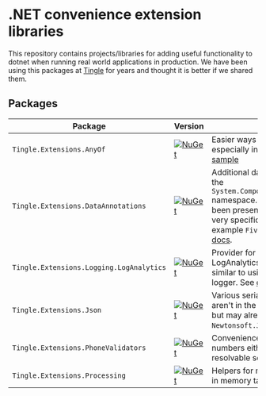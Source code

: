 # .NET convenience extension libraries

This repository contains projects/libraries for adding useful functionality to dotnet when running real world applications in production. We have been using this packages at [Tingle](https://tingle.software) for years and thought it is better if we shared them.

## Packages

|Package|Version|Description|
|--|--|--|
|`Tingle.Extensions.AnyOf`|[![NuGet](https://img.shields.io/nuget/v/Tingle.Extensions.AnyOf.svg)](https://www.nuget.org/packages/Tingle.Extensions.AnyOf/)|Easier ways to handle optional values especially in libraries. See [docs](./src/Tingle.Extensions.AnyOf/README.md) and [sample](./samples/AnyOfSample)|
|`Tingle.Extensions.DataAnnotations`|[![NuGet](https://img.shields.io/nuget/v/Tingle.Extensions.DataAnnotations.svg)](https://www.nuget.org/packages/Tingle.Extensions.DataAnnotations/)|Additional data validation attributes in the `System.ComponentModel.DataAnnotations` namespace. Some of this should have been present in the framework but are very specific to some use cases. For example `FiveStarRatingAttribute`. See [docs](./src/Tingle.Extensions.DataAnnotations/README.md).|
|`Tingle.Extensions.Logging.LogAnalytics`|[![NuGet](https://img.shields.io/nuget/v/Tingle.Extensions.Logging.LogAnalytics.svg)](https://www.nuget.org/packages/Tingle.Extensions.Logging.LogAnalytics/)|Provider for logging to Azure's LogAnalytics (CustomLogs) via `ILogger` similar to using Console or Debug logger. See [docs](./src/Tingle.Extensions.Logging.LogAnalytics/README.md) and [sample](./samples/LogAnalyticsSample).|
|`Tingle.Extensions.Json`|[![NuGet](https://img.shields.io/nuget/v/Tingle.Extensions.Json.svg)](https://www.nuget.org/packages/Tingle.Extensions.Json/)|Various serialization functionalities that aren't in the `System.Text.Json` library but may already be in the counterpart `Newtonsoft.Json` library. See [docs](./src/Tingle.Extensions.Json/README.md).|
|`Tingle.Extensions.PhoneValidators`|[![NuGet](https://img.shields.io/nuget/v/Tingle.Extensions.PhoneValidators.svg)](https://www.nuget.org/packages/Tingle.Extensions.PhoneValidators/)|Convenience for validation of phone numbers either via attributes or resolvable services. See [docs](./src/Tingle.Extensions.PhoneValidators/README.md).|
|`Tingle.Extensions.Processing`|[![NuGet](https://img.shields.io/nuget/v/Tingle.Extensions.Processing.svg)](https://www.nuget.org/packages/Tingle.Extensions.Processing/)|Helpers for making processing of bulk in memory tasks. See [docs](./src/Tingle.Extensions.Processing/README.md).|
